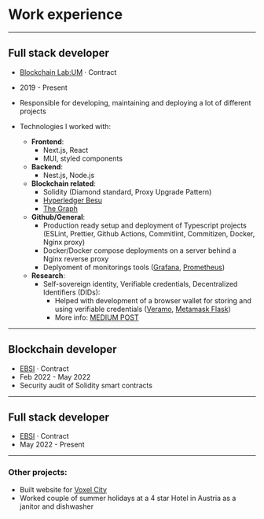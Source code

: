 # Work experience

---

## Full stack developer

- [Blockchain Lab:UM](https://blockchain-lab.um.si/?lang=en) · Contract
- 2019 - Present
- Responsible for developing, maintaining and deploying a lot of different projects

- Technologies I worked with:
  - **Frontend**:
    - Next.js, React
    - MUI, styled components
  - **Backend**:
    - Nest.js, Node.js
  - **Blockchain related**:
    - Solidity (Diamond standard, Proxy Upgrade Pattern)
    - [Hyperledger Besu](https://www.hyperledger.org/use/besu)
    - [The Graph](https://thegraph.com/en/)
  - **Github/General**:
    - Production ready setup and deployment of Typescript projects (ESLint, Prettier, Github Actions, Commitlint, Commitizen, Docker, Nginx proxy)
    - Docker/Docker compose deployments on a server behind a Nginx reverse proxy
    - Deplyoment of monitorings tools ([Grafana](https://grafana.com/), [Prometheus](https://prometheus.io/))
  - **Research**:
    - Self-sovereign identity, Verifiable credentials, Decentralized Identifiers (DIDs):
      - Helped with development of a browser wallet for storing and using verifiable credentials ([Veramo](https://veramo.io/), [Metamask Flask](https://metamask.io/flask/))
      - More info: [MEDIUM POST](https://medium.com/@blockchainlabum/its-time-to-prove-your-worth-in-dao-ssi-using-metamask-snaps-part-1-3-cfed7c10e6f7)

---

## Blockchain developer

- [EBSI](https://ec.europa.eu/digital-building-blocks/wikis/display/EBSI/Home) · Contract
- Feb 2022 - May 2022
- Security audit of Solidity smart contracts

---

## Full stack developer

- [EBSI](https://ec.europa.eu/digital-building-blocks/wikis/display/EBSI/Home) · Contract
- May 2022 - Present

---

### Other projects:

- Built website for [Voxel City](https://www.voxel-city.com/about)
- Worked couple of summer holidays at a 4 star Hotel in Austria as a janitor and dishwasher
